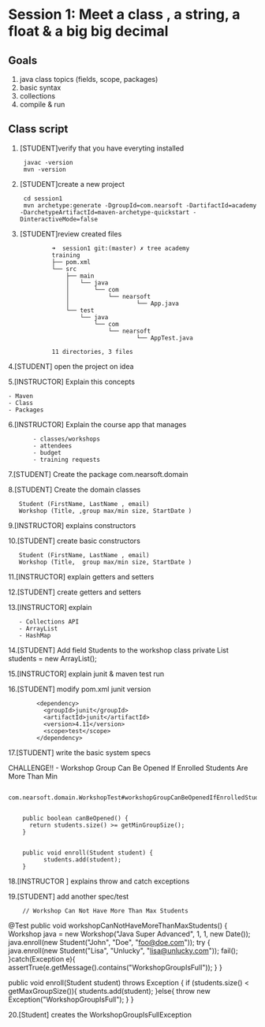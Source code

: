 # Session 1:  Meet a class , a string, a float &  a big big decimal

## Goals

1. java class topics (fields, scope, packages) 
2. basic syntax
3. collections
4. compile & run

## Class script

1. [STUDENT]verify that you have everyting installed 

        javac -version
        mvn -version  
        
2. [STUDENT]create a new project  
      
        cd session1
        mvn archetype:generate -DgroupId=com.nearsoft -DartifactId=academy -DarchetypeArtifactId=maven-archetype-quickstart -DinteractiveMode=false

3. [STUDENT]review created files 

				➜  session1 git:(master) ✗ tree academy
				training
				├── pom.xml
				└── src
				    ├── main
				    │   └── java
				    │       └── com
				    │           └── nearsoft
				    │                   └── App.java
				    └── test
				        └── java
				            └── com
				                └── nearsoft
				                        └── AppTest.java

				11 directories, 3 files
				
4.[STUDENT] open the project on idea

5.[INSTRUCTOR] Explain this concepts
     
    - Maven
    - Class
    - Packages


6.[INSTRUCTOR] Explain the course app that manages

           - classes/workshops
           - attendees
           - budget
           - training requests

7.[STUDENT] Create the package com.nearsoft.domain

8.[STUDENT] Create the domain classes
       
       Student (FirstName, LastName , email)
       Workshop (Title, ,group max/min size, StartDate )
     
9.[INSTRUCTOR] explains constructors

10.[STUDENT] create basic constructors 
       
       Student (FirstName, LastName , email)
       Workshop (Title,  group max/min size, StartDate )


11.[INSTRUCTOR] explain getters and setters

12.[STUDENT] create getters and setters

13.[INSTRUCTOR] explain

       - Collections API
       - ArrayList
       - HashMap

14.[STUDENT] Add  field Students  to the workshop class
       private List<Student> students = new ArrayList<Student>();

15.[INSTRUCTOR] explain junit & maven test run

16.[STUDENT] modify pom.xml junit version 

		    <dependency>
		      <groupId>junit</groupId>
		      <artifactId>junit</artifactId>
		      <version>4.11</version>
		      <scope>test</scope>
		    </dependency>

17.[STUDENT] write the basic system specs

   CHALLENGE!! 
     - Workshop Group Can Be Opened If Enrolled Students Are More Than Min

        com.nearsoft.domain.WorkshopTest#workshopGroupCanBeOpenedIfEnrolledStudentsAreMoreThanMin
        
        
        public boolean canBeOpened() {
          return students.size() >= getMinGroupSize();
        }
        
        
        public void enroll(Student student) {
              students.add(student);
        }



18.[INSTRUCTOR ] explains throw and catch exceptions

   
19.[STUDENT] add another spec/test 

        // Workshop Can Not Have More Than Max Students
  
@Test
public void workshopCanNotHaveMoreThanMaxStudents() {
    Workshop java = new Workshop("Java Super Advanced", 1, 1, new Date());
    java.enroll(new Student("John", "Doe", "foo@doe.com"));
    try {
        java.enroll(new Student("Lisa", "Unlucky", "lisa@unlucky.com"));
        fail();
    }catch(Exception e){
        assertTrue(e.getMessage().contains("WorkshopGroupIsFull"));
    }
} 
        
        
public void enroll(Student student) throws Exception {
    if (students.size() < getMaxGroupSize()){
        students.add(student);
    }else{
        throw new Exception("WorkshopGroupIsFull");
    }
}


20.[Student] creates the  WorkshopGroupIsFullException
